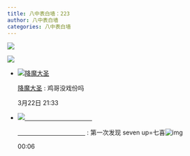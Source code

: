 ```yaml
---
title: 八中表白墙：223
author: 八中表白墙
categories: 八中表白墙
---
```


![](https://img.urlnode.com/file/a1c5d2ffccc43a742ed95.jpg)

![](https://img.urlnode.com/file/fa33f7bdc75444c1ae0e8.jpg)

- [![降魔大圣](http://qlogo3.store.qq.com/qzone/51756958/51756958/30)](http://user.qzone.qq.com/51756958)

  [降魔大圣](http://user.qzone.qq.com/51756958) : 鸡哥没戏份吗

  3月22日 21:33

- [![ㅤㅤㅤㅤㅤㅤㅤㅤㅤㅤㅤㅤ](http://qlogo2.store.qq.com/qzone/2024153645/2024153645/30?1668867877)](http://user.qzone.qq.com/2024153645)

  [ㅤㅤㅤㅤㅤㅤㅤㅤㅤㅤㅤㅤ](http://user.qzone.qq.com/2024153645) : 第一次发现 seven up=七喜![img](http://qzonestyle.gtimg.cn/qzone/em/e127.png)

   00:06